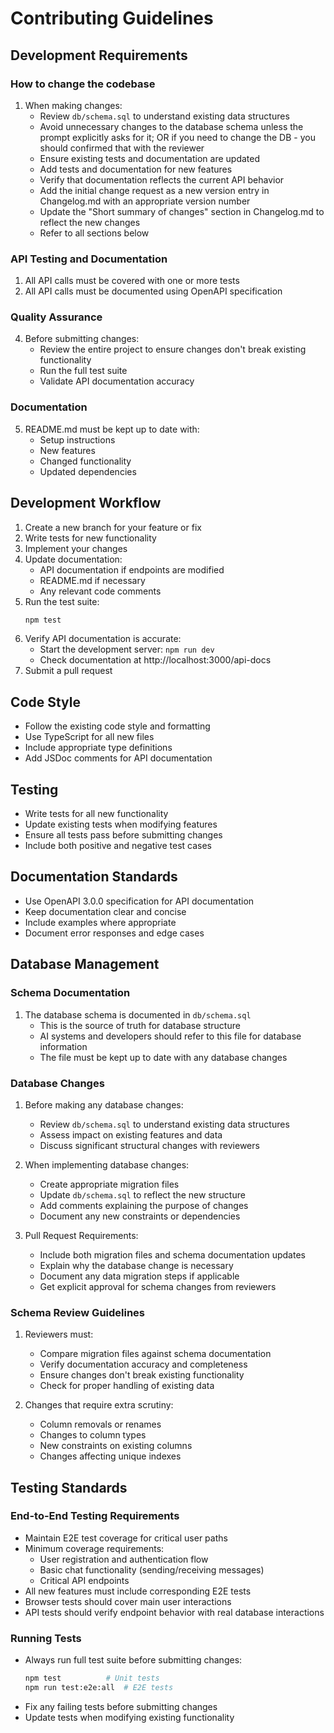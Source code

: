 # Contributing Guidelines

## Development Requirements

### How to change the codebase
1. When making changes:
   - Review `db/schema.sql` to understand existing data structures
   - Avoid unnecessary changes to the database schema unless the prompt explicitly asks for it; OR if you need to change the DB - you should confirmed that with the reviewer
   - Ensure existing tests and documentation are updated
   - Add tests and documentation for new features
   - Verify that documentation reflects the current API behavior
   - Add the initial change request as a new version entry in Changelog.md with an appropriate version number
   - Update the "Short summary of changes" section in Changelog.md to reflect the new changes
   - Refer to all sections below 

### API Testing and Documentation
1. All API calls must be covered with one or more tests
2. All API calls must be documented using OpenAPI specification

### Quality Assurance
4. Before submitting changes:
   - Review the entire project to ensure changes don't break existing functionality
   - Run the full test suite
   - Validate API documentation accuracy

### Documentation
5. README.md must be kept up to date with:
   - Setup instructions
   - New features
   - Changed functionality
   - Updated dependencies

## Development Workflow

1. Create a new branch for your feature or fix
2. Write tests for new functionality
3. Implement your changes
4. Update documentation:
   - API documentation if endpoints are modified
   - README.md if necessary
   - Any relevant code comments
5. Run the test suite:
   ```bash
   npm test
   ```
6. Verify API documentation is accurate:
   - Start the development server: `npm run dev`
   - Check documentation at http://localhost:3000/api-docs
7. Submit a pull request

## Code Style

- Follow the existing code style and formatting
- Use TypeScript for all new files
- Include appropriate type definitions
- Add JSDoc comments for API documentation

## Testing

- Write tests for all new functionality
- Update existing tests when modifying features
- Ensure all tests pass before submitting changes
- Include both positive and negative test cases

## Documentation Standards

- Use OpenAPI 3.0.0 specification for API documentation
- Keep documentation clear and concise
- Include examples where appropriate
- Document error responses and edge cases

## Database Management

### Schema Documentation
1. The database schema is documented in `db/schema.sql`
   - This is the source of truth for database structure
   - AI systems and developers should refer to this file for database information
   - The file must be kept up to date with any database changes

### Database Changes
1. Before making any database changes:
   - Review `db/schema.sql` to understand existing data structures
   - Assess impact on existing features and data
   - Discuss significant structural changes with reviewers

2. When implementing database changes:
   - Create appropriate migration files
   - Update `db/schema.sql` to reflect the new structure
   - Add comments explaining the purpose of changes
   - Document any new constraints or dependencies

3. Pull Request Requirements:
   - Include both migration files and schema documentation updates
   - Explain why the database change is necessary
   - Document any data migration steps if applicable
   - Get explicit approval for schema changes from reviewers

### Schema Review Guidelines
1. Reviewers must:
   - Compare migration files against schema documentation
   - Verify documentation accuracy and completeness
   - Ensure changes don't break existing functionality
   - Check for proper handling of existing data

2. Changes that require extra scrutiny:
   - Column removals or renames
   - Changes to column types
   - New constraints on existing columns
   - Changes affecting unique indexes 

## Testing Standards

### End-to-End Testing Requirements
- Maintain E2E test coverage for critical user paths
- Minimum coverage requirements:
  - User registration and authentication flow
  - Basic chat functionality (sending/receiving messages)
  - Critical API endpoints
- All new features must include corresponding E2E tests
- Browser tests should cover main user interactions
- API tests should verify endpoint behavior with real database interactions

### Running Tests
- Always run full test suite before submitting changes:
  ```bash
  npm test          # Unit tests
  npm run test:e2e:all  # E2E tests
  ```
- Fix any failing tests before submitting changes
- Update tests when modifying existing functionality 